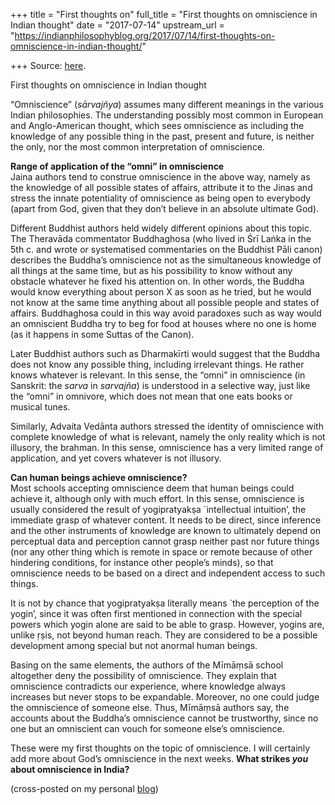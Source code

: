 +++
title = "First thoughts on"
full_title = "First thoughts on omniscience in Indian thought"
date = "2017-07-14"
upstream_url = "https://indianphilosophyblog.org/2017/07/14/first-thoughts-on-omniscience-in-indian-thought/"

+++
Source: [here](https://indianphilosophyblog.org/2017/07/14/first-thoughts-on-omniscience-in-indian-thought/).

First thoughts on omniscience in Indian thought

“Omniscience” (*sārvajñya*) assumes many different meanings in the
various Indian philosophies. The understanding possibly most common in
European and Anglo-American thought, which sees omniscience as including
the knowledge of any possible thing in the past, present and future, is
neither the only, nor the most common interpretation of omniscience.

**Range of application of the “omni” in omniscience**  
Jaina authors tend to construe omniscience in the above way, namely as
the knowledge of all possible states of affairs, attribute it to the
Jinas and stress the innate potentiality of omniscience as being open to
everybody (apart from God, given that they don’t believe in an absolute
ultimate God).

Different Buddhist authors held widely different opinions about this
topic. The Theravāda commentator Buddhaghosa (who lived in Śrī Laṅka in
the 5th c. and wrote or systematised commentaries on the Buddhist Pāli
canon) describes the Buddha’s omniscience not as the simultaneous
knowledge of all things at the same time, but as his possibility to know
without any obstacle whatever he fixed his attention on. In other words,
the Buddha would know everything about person X as soon as he tried, but
he would not know at the same time anything about all possible people
and states of affairs. Buddhaghosa could in this way avoid paradoxes
such as way would an omniscient Buddha try to beg for food at houses
where no one is home (as it happens in some Suttas of the Canon).

Later Buddhist authors such as Dharmakīrti would suggest that the Buddha
does not know any possible thing, including irrelevant things. He rather
knows whatever is relevant. In this sense, the “omni” in omniscience (in
Sanskrit: the *sarva* in *sarvajña*) is understood in a selective way,
just like the “omni” in omnivore, which does not mean that one eats
books or musical tunes.

Similarly, Advaita Vedānta authors stressed the identity of omniscience
with complete knowledge of what is relevant, namely the only reality
which is not illusory, the brahman. In this sense, omniscience has a
very limited range of application, and yet covers whatever is not
illusory.

**Can human beings achieve omniscience?**  
Most schools accepting omniscience deem that human beings could achieve
it, although only with much effort. In this sense, omniscience is
usually considered the result of yogipratyakṣa \`intellectual
intuition’, the immediate grasp of whatever content. It needs to be
direct, since inference and the other instruments of knowledge are known
to ultimately depend on perceptual data and perception cannot grasp
neither past nor future things (nor any other thing which is remote in
space or remote because of other hindering conditions, for instance
other people’s minds), so that omniscience needs to be based on a direct
and independent access to such things.

It is not by chance that yogipratyakṣa literally means \`the perception
of the yogin’, since it was often first mentioned in connection with the
special powers which yogin alone are said to be able to grasp. However,
yogins are, unlike ṛṣis, not beyond human reach. They are considered to
be a possible development among special but not anormal human beings.

Basing on the same elements, the authors of the Mīmāṃsā school
altogether deny the possibility of omniscience. They explain that
omniscience contradicts our experience, where knowledge always increases
but never stops to be expandable. Moreover, no one could judge the
omniscience of someone else. Thus, Mīmāṃsā authors say, the accounts
about the Buddha’s omniscience cannot be trustworthy, since no one but
an omniscient can vouch for someone else’s omniscience.

These were my first thoughts on the topic of omniscience. I will
certainly add more about God’s omniscience in the next weeks. **What
strikes *you* about omniscience in India?**

(cross-posted on my personal [blog](http://elisafreschi.com))
